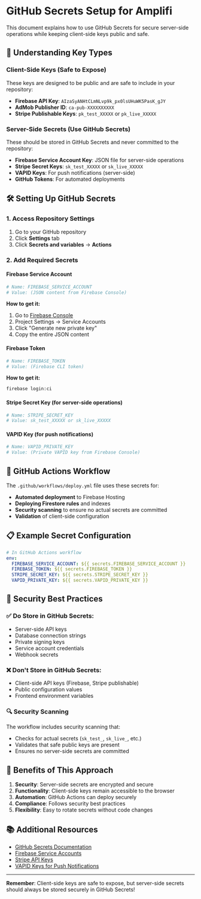 # GitHub Secrets Setup for Amplifi

This document explains how to use GitHub Secrets for secure server-side operations while keeping client-side keys public and safe.

## 🔐 **Understanding Key Types**

### **Client-Side Keys (Safe to Expose)**

These keys are designed to be public and are safe to include in your repository:

- **Firebase API Key**: `AIzaSyANHtCLmNLvp9k_px0lsUHuWK5PasK_gJY`
- **AdMob Publisher ID**: `ca-pub-XXXXXXXXXX`
- **Stripe Publishable Keys**: `pk_test_XXXXX` or `pk_live_XXXXX`

### **Server-Side Secrets (Use GitHub Secrets)**

These should be stored in GitHub Secrets and never committed to the repository:

- **Firebase Service Account Key**: JSON file for server-side operations
- **Stripe Secret Keys**: `sk_test_XXXXX` or `sk_live_XXXXX`
- **VAPID Keys**: For push notifications (server-side)
- **GitHub Tokens**: For automated deployments

## 🛠️ **Setting Up GitHub Secrets**

### **1. Access Repository Settings**

1. Go to your GitHub repository
2. Click **Settings** tab
3. Click **Secrets and variables** → **Actions**

### **2. Add Required Secrets**

#### **Firebase Service Account**

```bash
# Name: FIREBASE_SERVICE_ACCOUNT
# Value: (JSON content from Firebase Console)
```

**How to get it:**

1. Go to [Firebase Console](https://console.firebase.google.com/)
2. Project Settings → Service Accounts
3. Click "Generate new private key"
4. Copy the entire JSON content

#### **Firebase Token**

```bash
# Name: FIREBASE_TOKEN
# Value: (Firebase CLI token)
```

**How to get it:**

```bash
firebase login:ci
```

#### **Stripe Secret Key (for server-side operations)**

```bash
# Name: STRIPE_SECRET_KEY
# Value: sk_test_XXXXX or sk_live_XXXXX
```

#### **VAPID Key (for push notifications)**

```bash
# Name: VAPID_PRIVATE_KEY
# Value: (Private VAPID key from Firebase Console)
```

## 🔄 **GitHub Actions Workflow**

The `.github/workflows/deploy.yml` file uses these secrets for:

- **Automated deployment** to Firebase Hosting
- **Deploying Firestore rules** and indexes
- **Security scanning** to ensure no actual secrets are committed
- **Validation** of client-side configuration

## 📋 **Example Secret Configuration**

```yaml
# In GitHub Actions workflow
env:
  FIREBASE_SERVICE_ACCOUNT: ${{ secrets.FIREBASE_SERVICE_ACCOUNT }}
  FIREBASE_TOKEN: ${{ secrets.FIREBASE_TOKEN }}
  STRIPE_SECRET_KEY: ${{ secrets.STRIPE_SECRET_KEY }}
  VAPID_PRIVATE_KEY: ${{ secrets.VAPID_PRIVATE_KEY }}
```

## 🚨 **Security Best Practices**

### **✅ Do Store in GitHub Secrets:**

- Server-side API keys
- Database connection strings
- Private signing keys
- Service account credentials
- Webhook secrets

### **❌ Don't Store in GitHub Secrets:**

- Client-side API keys (Firebase, Stripe publishable)
- Public configuration values
- Frontend environment variables

### **🔍 Security Scanning**

The workflow includes security scanning that:

- Checks for actual secrets (`sk_test_`, `sk_live_`, etc.)
- Validates that safe public keys are present
- Ensures no server-side secrets are committed

## 🎯 **Benefits of This Approach**

1. **Security**: Server-side secrets are encrypted and secure
2. **Functionality**: Client-side keys remain accessible to the browser
3. **Automation**: GitHub Actions can deploy securely
4. **Compliance**: Follows security best practices
5. **Flexibility**: Easy to rotate secrets without code changes

## 📚 **Additional Resources**

- [GitHub Secrets Documentation](https://docs.github.com/en/actions/security-guides/encrypted-secrets)
- [Firebase Service Accounts](https://firebase.google.com/docs/admin/setup)
- [Stripe API Keys](https://stripe.com/docs/keys)
- [VAPID Keys for Push Notifications](https://firebase.google.com/docs/cloud-messaging/js/client)

---

**Remember**: Client-side keys are safe to expose, but server-side secrets should always be stored securely in GitHub Secrets!
